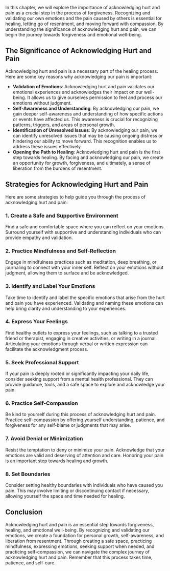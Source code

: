
In this chapter, we will explore the importance of acknowledging hurt and pain as a crucial step in the process of forgiveness. Recognizing and validating our own emotions and the pain caused by others is essential for healing, letting go of resentment, and moving forward with compassion. By understanding the significance of acknowledging hurt and pain, we can begin the journey towards forgiveness and emotional well-being.

The Significance of Acknowledging Hurt and Pain
-----------------------------------------------

Acknowledging hurt and pain is a necessary part of the healing process. Here are some key reasons why acknowledging our pain is important:

* **Validation of Emotions**: Acknowledging hurt and pain validates our emotional experiences and acknowledges their impact on our well-being. It allows us to give ourselves permission to feel and process our emotions without judgment.
* **Self-Awareness and Understanding**: By acknowledging our pain, we gain deeper self-awareness and understanding of how specific actions or events have affected us. This awareness is crucial for recognizing patterns, triggers, and areas of personal growth.
* **Identification of Unresolved Issues**: By acknowledging our pain, we can identify unresolved issues that may be causing ongoing distress or hindering our ability to move forward. This recognition enables us to address these issues effectively.
* **Opening the Path to Healing**: Acknowledging hurt and pain is the first step towards healing. By facing and acknowledging our pain, we create an opportunity for growth, forgiveness, and ultimately, a sense of liberation from the burdens of resentment.

Strategies for Acknowledging Hurt and Pain
------------------------------------------

Here are some strategies to help guide you through the process of acknowledging hurt and pain:

### 1. Create a Safe and Supportive Environment

Find a safe and comfortable space where you can reflect on your emotions. Surround yourself with supportive and understanding individuals who can provide empathy and validation.

### 2. Practice Mindfulness and Self-Reflection

Engage in mindfulness practices such as meditation, deep breathing, or journaling to connect with your inner self. Reflect on your emotions without judgment, allowing them to surface and be acknowledged.

### 3. Identify and Label Your Emotions

Take time to identify and label the specific emotions that arise from the hurt and pain you have experienced. Validating and naming these emotions can help bring clarity and understanding to your experiences.

### 4. Express Your Feelings

Find healthy outlets to express your feelings, such as talking to a trusted friend or therapist, engaging in creative activities, or writing in a journal. Articulating your emotions through verbal or written expression can facilitate the acknowledgment process.

### 5. Seek Professional Support

If your pain is deeply rooted or significantly impacting your daily life, consider seeking support from a mental health professional. They can provide guidance, tools, and a safe space to explore and acknowledge your pain.

### 6. Practice Self-Compassion

Be kind to yourself during this process of acknowledging hurt and pain. Practice self-compassion by offering yourself understanding, patience, and forgiveness for any self-blame or judgments that may arise.

### 7. Avoid Denial or Minimization

Resist the temptation to deny or minimize your pain. Acknowledge that your emotions are valid and deserving of attention and care. Honoring your pain is an important step towards healing and growth.

### 8. Set Boundaries

Consider setting healthy boundaries with individuals who have caused you pain. This may involve limiting or discontinuing contact if necessary, allowing yourself the space and time needed for healing.

Conclusion
----------

Acknowledging hurt and pain is an essential step towards forgiveness, healing, and emotional well-being. By recognizing and validating our emotions, we create a foundation for personal growth, self-awareness, and liberation from resentment. Through creating a safe space, practicing mindfulness, expressing emotions, seeking support when needed, and practicing self-compassion, we can navigate the complex journey of acknowledging hurt and pain. Remember that this process takes time, patience, and self-care.
